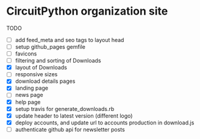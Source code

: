 # CircuitPython organization site

TODO
- [ ] add feed_meta and seo tags to layout head
- [ ] setup github_pages gemfile
- [ ] favicons
- [ ] filtering and sorting of Downloads
- [x] layout of Downloads
- [ ] responsive sizes
- [x] download details pages
- [x] landing page
- [ ] news page
- [x] help page
- [x] setup travis for generate_downloads.rb
- [x] update header to latest version (different logo)
- [x] deploy accounts, and update url to accounts production in download.js
- [ ] authenticate github api for newsletter posts
